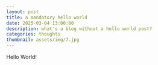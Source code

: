 ```yaml
---
layout: post
title: a mandatory hello world
date: 2025-03-04 13:00:00
description: what's a blog without a hello world post?
categories: thoughts
thumbnail: assets/img/7.jpg
---
```


Hello World!
